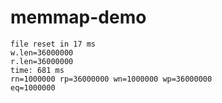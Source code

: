 # memmap-demo

```
file reset in 17 ms
w.len=36000000
r.len=36000000
time: 681 ms
rn=1000000 rp=36000000 wn=1000000 wp=36000000
eq=1000000
```

